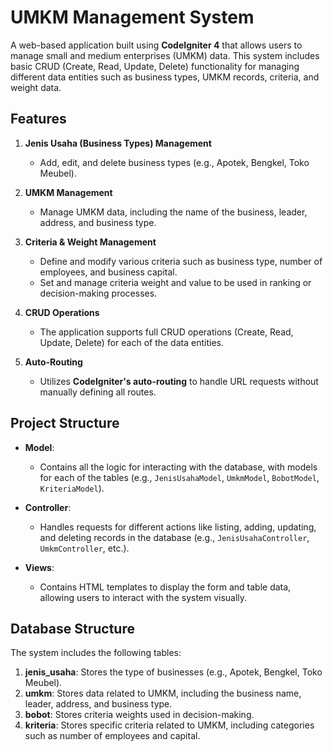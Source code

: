 # UMKM Management System

A web-based application built using **CodeIgniter 4** that allows users to manage small and medium enterprises (UMKM) data. This system includes basic CRUD (Create, Read, Update, Delete) functionality for managing different data entities such as business types, UMKM records, criteria, and weight data.

## Features

1. **Jenis Usaha (Business Types) Management**
   - Add, edit, and delete business types (e.g., Apotek, Bengkel, Toko Meubel).
   
2. **UMKM Management**
   - Manage UMKM data, including the name of the business, leader, address, and business type.
   
3. **Criteria & Weight Management**
   - Define and modify various criteria such as business type, number of employees, and business capital.
   - Set and manage criteria weight and value to be used in ranking or decision-making processes.
   
4. **CRUD Operations**
   - The application supports full CRUD operations (Create, Read, Update, Delete) for each of the data entities.
   
5. **Auto-Routing**
   - Utilizes **CodeIgniter's auto-routing** to handle URL requests without manually defining all routes.

## Project Structure

- **Model**: 
  - Contains all the logic for interacting with the database, with models for each of the tables (e.g., `JenisUsahaModel`, `UmkmModel`, `BobotModel`, `KriteriaModel`).
  
- **Controller**: 
  - Handles requests for different actions like listing, adding, updating, and deleting records in the database (e.g., `JenisUsahaController`, `UmkmController`, etc.).

- **Views**:
  - Contains HTML templates to display the form and table data, allowing users to interact with the system visually. 

## Database Structure

The system includes the following tables:

1. **jenis_usaha**: Stores the type of businesses (e.g., Apotek, Bengkel, Toko Meubel).
2. **umkm**: Stores data related to UMKM, including the business name, leader, address, and business type.
3. **bobot**: Stores criteria weights used in decision-making.
4. **kriteria**: Stores specific criteria related to UMKM, including categories such as number of employees and capital.
